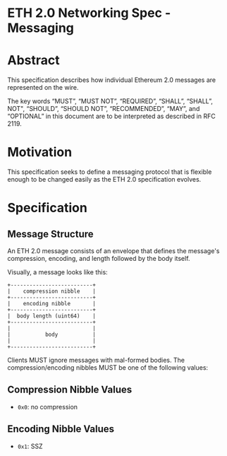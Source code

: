 ETH 2.0 Networking Spec - Messaging
===

# Abstract

This specification describes how individual Ethereum 2.0 messages are represented on the wire.

The key words “MUST”, “MUST NOT”, “REQUIRED”, “SHALL”, “SHALL”, NOT", “SHOULD”, “SHOULD NOT”, “RECOMMENDED”, “MAY”, and “OPTIONAL” in this document are to be interpreted as described in RFC 2119.

# Motivation

This specification seeks to define a messaging protocol that is flexible enough to be changed easily as the ETH 2.0 specification evolves.

# Specification

## Message Structure

An ETH 2.0 message consists of an envelope that defines the message's compression, encoding, and length followed by the body itself.

Visually, a message looks like this:

```
+--------------------------+
|    compression nibble    |
+--------------------------+
|    encoding nibble       |
+--------------------------+
|  body length (uint64)    |
+--------------------------+
|                          |
|           body           |
|                          |
+--------------------------+
```

Clients MUST ignore messages with mal-formed bodies. The compression/encoding nibbles MUST be one of the following values:

## Compression Nibble Values

- `0x0`: no compression

## Encoding Nibble Values

- `0x1`: SSZ
